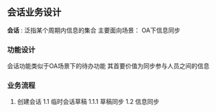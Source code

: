 ## 会话业务设计
**会话** : 泛指某个周期内信息的集合
主要面向场景： OA下信息同步
### 功能设计
会话功能类似于OA场景下的待办功能
其首要价值为同步参与人员之间的信息
#### 
### 业务流程
1. 创建会话
1.1 临时会话草稿
   1.1.1 草稿同步
   1.2 信息同步
   